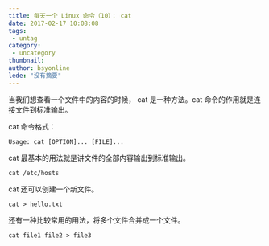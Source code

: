 ```yaml
---
title: 每天一个 Linux 命令（10）： cat
date: 2017-02-17 10:08:08
tags:
 - untag
category: 
 - uncategory
thumbnail: 
author: bsyonline
lede: "没有摘要"
---
```


当我们想查看一个文件中的内容的时候， cat 是一种方法。cat 命令的作用就是连接文件到标准输出。

<!-- more -->

cat 命令格式：

```
Usage: cat [OPTION]... [FILE]...
```

cat 最基本的用法就是讲文件的全部内容输出到标准输出。

```
cat /etc/hosts
```

cat 还可以创建一个新文件。

```
cat > hello.txt
```

还有一种比较常用的用法，将多个文件合并成一个文件。

```
cat file1 file2 > file3
```
